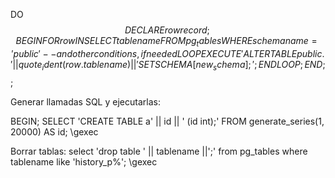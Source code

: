 DO
$$
DECLARE
    row record;
BEGIN
    FOR row IN SELECT tablename FROM pg_tables WHERE schemaname = 'public' -- and other conditions, if needed
    LOOP
        EXECUTE 'ALTER TABLE public.' || quote_ident(row.tablename) || ' SET SCHEMA [new_schema];';
    END LOOP;
END;
$$;



Generar llamadas SQL y ejecutarlas:

BEGIN;
SELECT 'CREATE TABLE a' || id || ' (id int);'
       FROM generate_series(1, 20000) AS id;
\gexec


Borrar tablas:
select 'drop table ' || tablename ||';' from pg_tables where tablename like 'history_p%'; \gexec
